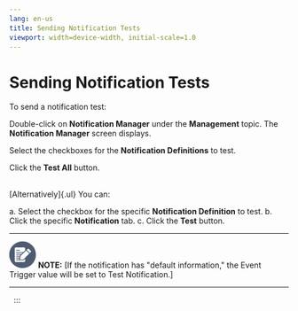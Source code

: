 ```yaml
---
lang: en-us
title: Sending Notification Tests
viewport: width=device-width, initial-scale=1.0
---
```


#  Sending Notification Tests

To send a notification test:

Double-click on **Notification Manager** under the **Management** topic.
The **Notification Manager** screen displays.

Select the checkboxes for the **Notification Definitions** to test.

Click the **Test All** button.

\
[Alternatively]{.ul} 
You can:

a.  Select the checkbox for the specific **Notification Definition** to
    test.
b.  Click the specific **Notification** tab.
c.  Click the **Test** button.

  -------------------------------------------------------------------------------------------------------------------------------- ------------------------------------------------------------------------------------------------------------------------------------
  ![White pencil/paper icon on gray circular background](../../../Resources/Images/note-icon(48x48).png "Note icon")   **NOTE:** [If the notification has \"default information,\" the Event Trigger value will be set to Test Notification.]
  -------------------------------------------------------------------------------------------------------------------------------- ------------------------------------------------------------------------------------------------------------------------------------

 
:::

 

